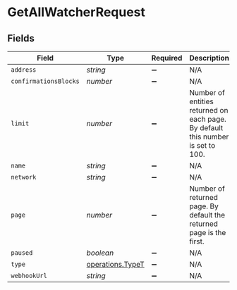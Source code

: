 # GetAllWatcherRequest


## Fields

| Field                                                                           | Type                                                                            | Required                                                                        | Description                                                                     |
| ------------------------------------------------------------------------------- | ------------------------------------------------------------------------------- | ------------------------------------------------------------------------------- | ------------------------------------------------------------------------------- |
| `address`                                                                       | *string*                                                                        | :heavy_minus_sign:                                                              | N/A                                                                             |
| `confirmationsBlocks`                                                           | *number*                                                                        | :heavy_minus_sign:                                                              | N/A                                                                             |
| `limit`                                                                         | *number*                                                                        | :heavy_minus_sign:                                                              | Number of entities returned on each page. By default this number is set to 100. |
| `name`                                                                          | *string*                                                                        | :heavy_minus_sign:                                                              | N/A                                                                             |
| `network`                                                                       | *string*                                                                        | :heavy_minus_sign:                                                              | N/A                                                                             |
| `page`                                                                          | *number*                                                                        | :heavy_minus_sign:                                                              | Number of returned page. By default the returned page is the first.             |
| `paused`                                                                        | *boolean*                                                                       | :heavy_minus_sign:                                                              | N/A                                                                             |
| `type`                                                                          | [operations.TypeT](../../../sdk/models/operations/typet.md)                     | :heavy_minus_sign:                                                              | N/A                                                                             |
| `webhookUrl`                                                                    | *string*                                                                        | :heavy_minus_sign:                                                              | N/A                                                                             |